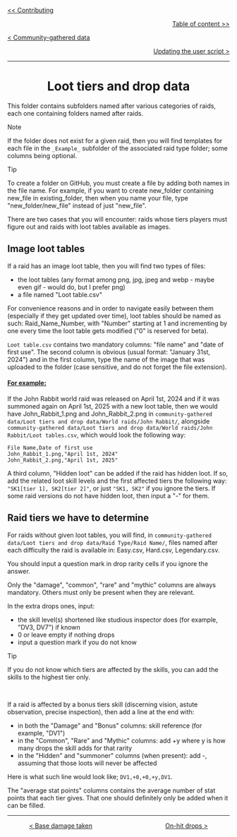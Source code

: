 <div align="left">
  
  [<< Contributing](/CONTRIBUTING.md)
  
</div>

<div align="right">
  
  [Table of content >>](table-of-content.md)
  
</div>

<div align="left">
  
  [< Community-gathered data](community-gathered-data.md)
  
</div>

<div align="right">

  [Updating the user script >](updating-user-script.md)
  
</div>

<hr>

<div align="center">

# Loot tiers and drop data

</div>

This folder contains subfolders named after various categories of raids, each one containing folders named after raids.<br>

> [!Note]
> If the folder does not exist for a given raid, then you will find templates for each file in the `_Example_` subfolder of the associated raid type folder; some columns being optional.

> [!Tip]
> To create a folder on GitHub, you must create a file by adding both names in the file name. For example, if you want to create new_folder containing new_file in existing_folder, then when you name your file, type "new_folder/new_file" instead of just "new_file".

There are two cases that you will encounter: raids whose tiers players must figure out and raids with loot tables available as images.

## Image loot tables

If a raid has an image loot table, then you will find two types of files:
* the loot tables (any format among png, jpg, jpeg and webp - maybe even gif - would do, but I prefer png)
* a file named "Loot table.csv"

For convenience reasons and in order to navigate easily between them (especially if they get updated over time), loot tables should be named as such: Raid_Name_Number, with "Number" starting at 1 and incrementing by one every time the loot table gets modified ("0" is reserved for beta).<br>

`Loot table.csv` contains two mandatory columns: "file name" and "date of first use". The second column is obvious (usual format: "January 31st, 2024") and in the first column, type the name of the image that was uploaded to the folder (case sensitive, and do not forget the file extension).<br>

#### <ins>For example:</ins> 
If the John Rabbit world raid was released on April 1st, 2024 and if it was summoned again on April 1st, 2025 with a new loot table, then we would have John_Rabbit_1.png and John_Rabbit_2.png in `community-gathered data/Loot tiers and drop data/World raids/John Rabbit/`, alongside `community-gathered data/Loot tiers and drop data/World raids/John Rabbit/Loot tables.csv`, which would look the following way: 
```
File Name,Date of first use
John_Rabbit_1.png,"April 1st, 2024"
John_Rabbit_2.png,"April 1st, 2025"
```

A third column, "Hidden loot" can be added if the raid has hidden loot. If so, add the related loot skill levels and the first affected tiers the following way: ```"SK1[tier 1], SK2[tier 2]"```, or just ```"SK1, SK2"``` if you ignore the tiers. If some raid versions do not have hidden loot, then input a "-" for them.

## Raid tiers we have to determine

For raids without given loot tables, you will find, in `community-gathered data/Loot tiers and drop data/Raid Type/Raid Name/`, files named after each difficulty the raid is available in: Easy.csv, Hard.csv, Legendary.csv.<br>

You should input a question mark in drop rarity cells if you ignore the answer.<br>

Only the "damage", "common", "rare" and "mythic" columns are always mandatory. Others must only be present when they are relevant.<br>

In the extra drops ones, input:
* the skill level(s) shortened like studious inspector does (for example, "DV3, DV7") if known
* 0 or leave empty if nothing drops
* input a question mark if you do not know

> [!Tip]
> If you do not know which tiers are affected by the skills, you can add the skills to the highest tier only.

<br>
  
If a raid is affected by a bonus tiers skill (discerning vision, astute observation, precise inspection), then add a line at the end with:
* in both the "Damage" and "Bonus" columns: skill reference (for example, "DV1")
* in the "Common", "Rare" and "Mythic" columns: add +y where y is how many drops the skill adds for that rarity
* in the "Hidden" and "summoner" columns (when present): add -, assuming that those loots will never be affected
  
Here is what such line would look like; `DV1,+0,+0,+y,DV1`.<br>

The "average stat points" columns contains the average number of stat points that each tier gives. That one should definitely only be added when it can be filled.

<hr>

<div align="center">
  
  [< Base damage taken](base-damage-taken-folder.md) $~~~~~~~~~~~~~~~~~~~~~~~~~~~~~~~~~~~~~~~~$ [On-hit drops >](on-hit-drops-folder.md)
  
</div>
